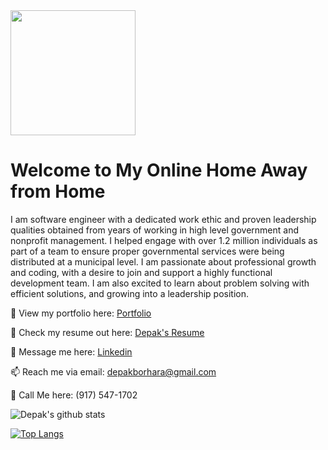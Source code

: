 <img src="https://media3.giphy.com/media/ggtpYV17RP9lTbc542/giphy.gif?cid=ecf05e47t46w6s0zipyci2u6swj68dm2r6zwtvu7dmre049w&rid=giphy.gif&ct=g" width="200" height="200" />

# Welcome to My Online Home Away from Home

I am software engineer with a dedicated work ethic and proven leadership qualities obtained from years of working in high level government and nonprofit management. I helped engage with over 1.2 million individuals as part of a team to ensure proper governmental services were being distributed at a municipal level. I am passionate about professional growth and coding, with a desire to join and support a highly functional development team. I am also excited to learn about problem solving with efficient solutions, and growing into a leadership position.

👀 View my portfolio here: [Portfolio](https://depakborhara.dev/)

📝 Check my resume out here: [Depak's Resume](https://docs.google.com/document/d/1Yrot6oZnNa3Hd4SSMJ47Sh65o3ZT9KOhOwPQl3N4rts/edit?usp=sharing)

💬 Message me here: [Linkedin](https://www.linkedin.com/in/depakborhara/)

📫 Reach me via email: [depakborhara@gmail.com](mailto:depakborhara@gmail.com)

📲 Call Me here: (917) 547-1702


![Depak's github stats](https://github-readme-stats.vercel.app/api?username=DBorhara&show_icons=true&theme=dark)

[![Top Langs](https://github-readme-stats.vercel.app/api/top-langs/?username=DBorhara&layout=compact)](https://github.com/DBorhara/github-readme-stats)

<!--
**DBorhara/DBorhara** is a ✨ _special_ ✨ repository because its `README.md` (this file) appears on your GitHub profile.

Here are some ideas to get you started:

- 🔭 I’m currently working on ...
- 🌱 I’m currently learning ...
- 👯 I’m looking to collaborate on ...
- 🤔 I’m looking for help with ...
- 💬 Ask me about ...
- 📫 How to reach me: ...
- 😄 Pronouns: ...
- ⚡ Fun fact: ...
-->
